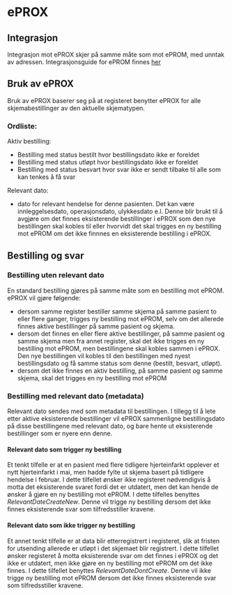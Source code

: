 # ePROX 

## Integrasjon

Integrasjon mot ePROX skjer på samme måte som mot ePROM, med unntak av adressen. Integrasjonsguide for ePROM finnes [her](Integrasjonsguide.md)

## Bruk av ePROX

Bruk av ePROX baserer seg på at registeret benytter ePROX for alle skjemabestillinger av den aktuelle skjematypen. 

### Ordliste:

Aktiv bestilling: 
- Bestilling med status bestilt hvor bestillingsdato ikke er foreldet
- Bestilling med status utløpt hvor bestillingsdato ikke er foreldet
- Bestilling med status besvart hvor svar ikke er sendt tilbake til alle som kan tenkes å få svar

Relevant dato: 
- dato for relevant hendelse for denne pasienten. Det kan være innleggelsesdato, operasjonsdato, ulykkesdato e.l. Denne blir brukt til å avgjøre om det finnes eksisterende bestillinger i ePROX som den nye bestillingen skal kobles til eller hvorvidt det skal trigges en ny bestilling mot ePROM om det ikke finnnes en eksisterende bestilling i ePROX.

## Bestilling og svar

### Bestilling uten relevant dato

En standard bestilling gjøres på samme måte som en bestilling mot ePROM. ePROX vil gjøre følgende:
- dersom samme register bestiller samme skjema på samme pasient to eller flere ganger, trigges ny bestilling mot ePROM, selv om det allerede finnes aktive bestillinger på samme pasient og skjema. 
- dersom det finnes en eller flere aktive bestillinger, på samme pasient og samme skjema men fra annet register, skal det ikke trigges en ny bestilling mot ePROM, men bestillingene skal kobles sammen i ePROX. Den nye bestillingen vil kobles til den bestillingen med nyest bestillingsdato og få samme status som denne (bestilt, besvart, utløpt).
- dersom det ikke finnes en aktiv bestilling, på samme pasient og samme skjema, skal det trigges en ny bestilling mot ePROM


### Bestilling med relevant dato (metadata) 

Relevant dato sendes med som metadata til bestillingen. I tillegg til å lete etter aktive eksisterende bestillinger vil ePROX sammenligne bestillingsdato på disse bestillingene med relevant dato, og bare hente ut eksisterende bestillinger som er nyere enn denne.

#### Relevant dato som trigger ny bestilling
Et tenkt tilfelle er at en pasient med flere tidligere hjerteinfarkt opplever et nytt hjerteinfarkt i mai, men hadde fylte ut skjema basert på tidligere hendelse i februar. I dette tilfellet ønsker ikke registeret nødvendigvis å motta det eksisterende svaret fordi det er utdatert, men det kan hende de ønsker å gjøre en ny bestilling mot ePROM. I dette tilfelles benyttes _RelevantDateCreateNew_. Denne vil trigge ny bestilling dersom det ikke finnes eksisterende svar som tilfredsstiller kravene.

#### Relevant dato som ikke trigger ny bestilling 
Et annet tenkt tilfelle er at data blir etterregistrert i registeret, slik at fristen for utsending allerede er utløpt i det skjemaet blir registrert. I dette tilfellet ønsker registeret å motta eksisterende svar om det finnes i ePROX og det ikke er utdatert, men ikke gjøre en ny bestilling mot ePROM om det ikke finnes. I dette tilfellet benyttes _RelevantDateDontCreate_. Denne vil ikke trigge ny bestilling mot ePROM dersom det ikke finnes eksisterende svar som tilfredsstiller kravene.







